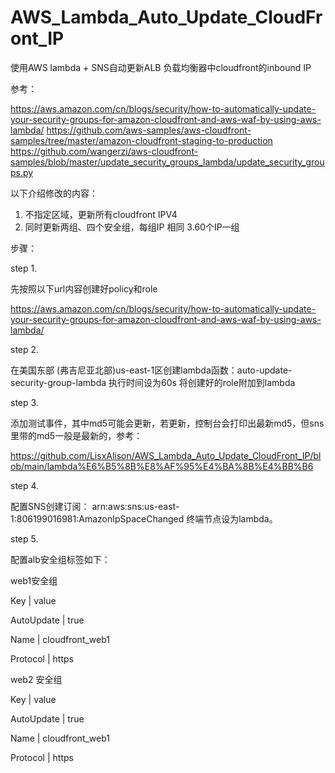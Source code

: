 # AWS_Lambda_Auto_Update_CloudFront_IP
使用AWS lambda + SNS自动更新ALB 负载均衡器中cloudfront的inbound IP

参考：

https://aws.amazon.com/cn/blogs/security/how-to-automatically-update-your-security-groups-for-amazon-cloudfront-and-aws-waf-by-using-aws-lambda/
https://github.com/aws-samples/aws-cloudfront-samples/tree/master/amazon-cloudfront-staging-to-production
https://github.com/wangerzi/aws-cloudfront-samples/blob/master/update_security_groups_lambda/update_security_groups.py

以下介绍修改的内容：

1. 不指定区域，更新所有cloudfront IPV4
2. 同时更新两组、四个安全组，每组IP 相同
3.60个IP一组

步骤：

step 1. 

先按照以下url内容创建好policy和role

https://aws.amazon.com/cn/blogs/security/how-to-automatically-update-your-security-groups-for-amazon-cloudfront-and-aws-waf-by-using-aws-lambda/

step 2. 

在美国东部 (弗吉尼亚北部)us-east-1区创建lambda函数：auto-update-security-group-lambda
执行时间设为60s
将创建好的role附加到lambda

step 3.

添加测试事件，其中md5可能会更新，若更新，控制台会打印出最新md5，但sns里带的md5一般是最新的，参考：

https://github.com/LisxAlison/AWS_Lambda_Auto_Update_CloudFront_IP/blob/main/lambda%E6%B5%8B%E8%AF%95%E4%BA%8B%E4%BB%B6

step 4.

配置SNS创建订阅：
arn:aws:sns:us-east-1:806199016981:AmazonIpSpaceChanged
终端节点设为lambda。

step 5.

配置alb安全组标签如下：

web1安全组

Key | value

AutoUpdate | true

Name | cloudfront_web1

Protocol | https

web2 安全组

Key | value

AutoUpdate | true

Name | cloudfront_web1

Protocol | https
